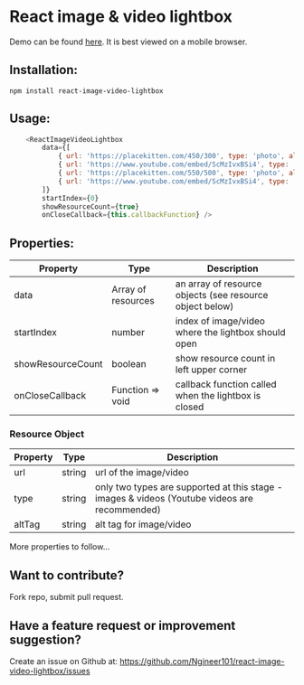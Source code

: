 # React image & video lightbox

Demo can be found <a href="https://ngineer101.github.io/react-image-video-lightbox">here</a>. It is best viewed on a mobile browser.

## Installation: 
```npm
npm install react-image-video-lightbox
```

## Usage:
```javascript
    <ReactImageVideoLightbox
        data={[
            { url: 'https://placekitten.com/450/300', type: 'photo', altTag: 'some image' },
            { url: 'https://www.youtube.com/embed/ScMzIvxBSi4', type: 'video', altTag: 'some video' },
            { url: 'https://placekitten.com/550/500', type: 'photo', altTag: 'some other image' },
            { url: 'https://www.youtube.com/embed/ScMzIvxBSi4', type: 'video', altTag: 'some other video' }
        ]}
        startIndex={0}
        showResourceCount={true}
        onCloseCallback={this.callbackFunction} />
```

## Properties:

|Property|Type|Description|
|--------|----|-----------|
|data|Array of resources|an array of resource objects (see resource object below)|
|startIndex|number|index of image/video where the lightbox should open|
|showResourceCount|boolean|show resource count in left upper corner|
|onCloseCallback|Function => void|callback function called when the lightbox is closed|

### Resource Object
|Property|Type|Description|
|--------|----|-----------|
|url|string|url of the image/video|
|type|string|only two types are supported at this stage - images & videos (Youtube videos are recommended)|
|altTag|string|alt tag for image/video|

More properties to follow...



## Want to contribute?
Fork repo, submit pull request.

## Have a feature request or improvement suggestion?
Create an issue on Github at: https://github.com/Ngineer101/react-image-video-lightbox/issues
